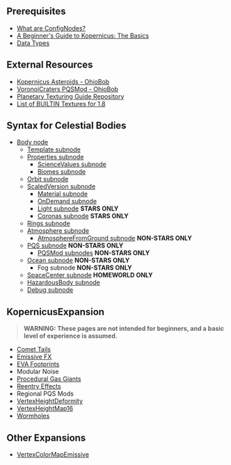 
## Prerequisites
* [What are ConfigNodes?](/Prerequisites/ConfigNodes)
* [A Beginner's Guide to Kopernicus: The Basics](https://forum.kerbalspaceprogram.com/index.php?/topic/129540-a-beginners-guide-to-kopernicus-the-basics/)
* [Data Types](/Prerequisites/DataTypes)

## External Resources
* [Kopernicus Asteroids - OhioBob](https://www.dropbox.com/s/lag8opde3zimjqc/KopernicusAsteroids.pdf?dl=0)
* [VoronoiCraters PQSMod - OhioBob](https://www.dropbox.com/s/fnd0bblv5otqlhc/KSP_VoronoiCraters.pdf?dl=0)
* [Planetary Texturing Guide Repository](https://forum.kerbalspaceprogram.com/index.php?/topic/165285-planetary-texturing-guide-repository/)
* [List of BUILTIN Textures for 1.8](https://github.com/GER-Space/Kerbal-Konstructs/wiki/Builtin-Textures-for-KSP-1.8)

## Syntax for Celestial Bodies
* [Body node](/Syntax/Body)
  + [Template subnode](/Syntax/Template)
  + [Properties subnode](/Syntax/Properties)
    - [ScienceValues subnode](/Syntax/Properties/ScienceValues)
    - [Biomes subnode](/Syntax/Properties/Biomes)
  + [Orbit subnode](/Syntax/Orbit)
  + [ScaledVersion subnode](/Syntax/ScaledVersion)
    - [Material subnode](/Syntax/ScaledVersion/Material)
    - [OnDemand subnode](/Syntax/ScaledVersion/OnDemand)
    - [Light subnode](/Syntax/ScaledVersion/Light) **STARS ONLY**
    - [Coronas subnode](/Syntax/ScaledVersion/Corona) **STARS ONLY**
  + [Rings subnode](/Syntax/Rings)
  + [Atmosphere subnode](/Syntax/Atmosphere)
    - [AtmosphereFromGround subnode](/Syntax/AtmosphereFromGround) **NON-STARS ONLY**
  + [PQS subnode](/Syntax/PQS) **NON-STARS ONLY**
    - [PQSMod subnodes](/Syntax/PQSMods) **NON-STARS ONLY**
  + [Ocean subnode](/Syntax/Ocean) **NON-STARS ONLY**
    - Fog subnode **NON-STARS ONLY**
  + [SpaceCenter subnode](/Syntax/SpaceCenter) **HOMEWORLD ONLY**
  + [HazardousBody subnode](/Syntax/HazardousBody)
  + [Debug subnode](/Syntax/Debug)

## KopernicusExpansion
> **WARNING: These pages are not intended for beginners, and a basic level of experience is assumed.**
* [Comet Tails](/Syntax/Expansion/CometTails)
* [Emissive FX](/Syntax/Expansion/EmissiveFX)
* [EVA Footprints](/Syntax/Expansion/EVAFootprints)
* Modular Noise
* [Procedural Gas Giants](/Syntax/Expansion/ProceduralGasGiants)
* [Reentry Effects](/Syntax/Expansion/ReentryEffects)
* Regional PQS Mods
* [VertexHeightDeformity](/Syntax/Expansion/VertexHeightDeformity)
* [VertexHeightMap16](/Syntax/Expansion/VertexHeightMap16)
* [Wormholes](/Syntax/Expansion/Wormholes)

## Other Expansions
* [VertexColorMapEmissive](/Syntax/Expansion/VertexColorMapEmissive)
